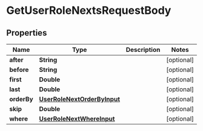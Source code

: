 

# GetUserRoleNextsRequestBody


## Properties

Name | Type | Description | Notes
------------ | ------------- | ------------- | -------------
**after** | **String** |  |  [optional]
**before** | **String** |  |  [optional]
**first** | **Double** |  |  [optional]
**last** | **Double** |  |  [optional]
**orderBy** | [**UserRoleNextOrderByInput**](UserRoleNextOrderByInput.md) |  |  [optional]
**skip** | **Double** |  |  [optional]
**where** | [**UserRoleNextWhereInput**](UserRoleNextWhereInput.md) |  |  [optional]




